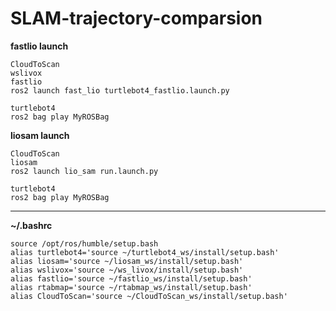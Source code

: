 # SLAM-trajectory-comparsion

**fastlio launch**
```
CloudToScan
wslivox
fastlio
ros2 launch fast_lio turtlebot4_fastlio.launch.py
``` 

```
turtlebot4
ros2 bag play MyROSBag
```


**liosam launch**
```
CloudToScan
liosam
ros2 launch lio_sam run.launch.py
```
```
turtlebot4
ros2 bag play MyROSBag
```
---


**~/.bashrc**
```
source /opt/ros/humble/setup.bash
alias turtlebot4='source ~/turtlebot4_ws/install/setup.bash'
alias liosam='source ~/liosam_ws/install/setup.bash'
alias wslivox='source ~/ws_livox/install/setup.bash'
alias fastlio='source ~/fastlio_ws/install/setup.bash'
alias rtabmap='source ~/rtabmap_ws/install/setup.bash'
alias CloudToScan='source ~/CloudToScan_ws/install/setup.bash'
```
